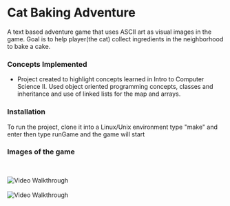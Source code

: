 # Cat Baking Adventure 
A text based adventure game that uses ASCII art as visual images in the game. Goal is to help player(the cat) collect ingredients in the neighborhood to bake a cake. 

### Concepts Implemented
- Project created to highlight concepts learned in Intro to Computer Science II. Used object oriented programming concepts, classes and inheritance and use of linked lists for the map and arrays. 

### Installation
To run the project, clone it into a Linux/Unix environment
type "make" and enter 
then type runGame and the game will start

### Images of the game
<br>

<img src= 'https://github.com/kallytang/CS162-Spring-2019/blob/master/Final%20Project/catadventurestart.gif' width='' alt='Video Walkthrough' /><br><br>
<img src= 'https://github.com/kallytang/CS162-Spring-2019/blob/master/Final%20Project/catadventureplay.gif' width='' alt='Video Walkthrough' /><br>


